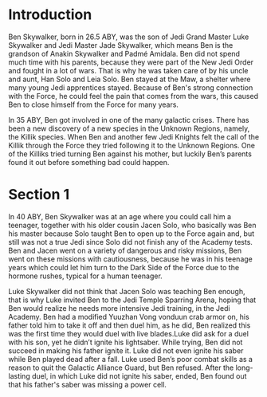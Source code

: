 # Introduction

Ben Skywalker, born in 26.5 ABY, was the son of Jedi Grand Master Luke Skywalker and Jedi Master Jade Skywalker, which means Ben is the grandson of Anakin Skywalker and Padmé Amidala.
Ben did not spend much time with his parents, because they were part of the New Jedi Order and fought in a lot of wars.
That is why he was taken care of by his uncle and aunt, Han Solo and Leia Solo.
Ben stayed at the Maw, a shelter where many young Jedi apprentices stayed.
Because of Ben's strong connection with the Force, he could feel the pain that comes from the wars, this caused Ben to close himself from the Force for many years.

In 35 ABY, Ben got involved in one of the many galactic crises.
There has been a new discovery of a new species in the Unknown Regions, namely, the Killik species.
When Ben and another few Jedi Knights felt the call of the Killik through the Force they tried following it to the Unknown Regions.
One of the Killiks tried turning Ben against his mother, but luckily Ben’s parents found it out before something bad could happen.

# Section 1

In 40 ABY, Ben Skywalker was at an age where you could call him a teenager, together with his older cousin Jacen Solo, who basically was Ben his master because Solo taught Ben to open up to the Force again and, but still was not a true Jedi since Solo did not finish any of the Academy tests.
Ben and Jacen went on a variety of dangerous and risky missions, Ben went on these missions with cautiousness, because he was in his teenage years which could let him turn to the Dark Side of the Force due to the hormone rushes, typical for a human teenager.

Luke Skywalker did not think that Jacen Solo was teaching Ben enough, that is why Luke invited Ben to the Jedi Temple Sparring Arena, hoping that Ben would realize he needs more intensive Jedi training, in the Jedi Academy.
Ben had a modified Yuuzhan Vong vonduun crab armor on, his father told him to take it off and then duel him, as he did, Ben realized this was the first time they would duel with live blades.Luke did ask for a duel with his son, yet he didn’t ignite his lightsaber.
While trying, Ben did not succeed in making his father ignite it.
Luke did not even ignite his saber while Ben played dead after a fall.
Luke used Ben’s poor combat skills as a reason to quit the Galactic Alliance Guard, but Ben refused.
After the long-lasting duel, in which Luke did not ignite his saber, ended, Ben found out that his father's saber was missing a power cell.
